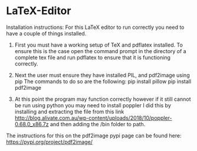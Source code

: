 # LaTeX-Editor
Installation instructions:
For this LaTeX editor to run correctly you need to have a couple of things installed.

1. First you must have a working setup of TeX and pdflatex installed. To ensure this is the case open the command prompt in the directory of a complete tex file and run 
pdflatex to ensure that it is functioning correctly.

2. Next the user must ensure they have installed PIL, and pdf2image using pip
The commands to do so are the following:
pip install pillow
pip install pdf2image

3. At this point the program may function correctly however if it still cannot be run using python you may need to install poppler
I did this by installing and extracting the file from this link http://blog.alivate.com.au/wp-content/uploads/2018/10/poppler-0.68.0_x86.7z and then adding the /bin folder to
path. 

The instructions for this on the pdf2image pypi page can be found here: https://pypi.org/project/pdf2image/
